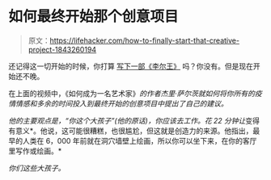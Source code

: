 # 如何最终开始那个创意项目

> 原文：<https://lifehacker.com/how-to-finally-start-that-creative-project-1843260194>

还记得这一切开始的时候，你打算 [写下一部《李尔王》](https://twitter.com/rosannecash/status/1238700345548627969?lang=en) 吗？你没有。但是现在开始还不晚。

在上面的视频中，《如何成为一名艺术家》[](https://www.penguinrandomhouse.com/books/612484/how-to-be-an-artist-by-jerry-saltz/)*的作者杰里·萨尔茨就如何将你所有的疫情情感和多余的时间投入到最终开始的创意项目中提出了自己的建议。*

*他的主要观点是，“你这个大孩子”(他的原话)，你应该去工作。花 22 分钟让*变得有意义*。他说，这可能很糟糕，也很尴尬，但这就是创造力的来源。他指出，最早的人类在 6，000 年前就在洞穴墙壁上绘画，所以你可以坐下来，在你的客厅里写作或绘画。*

*你们这些大孩子。*